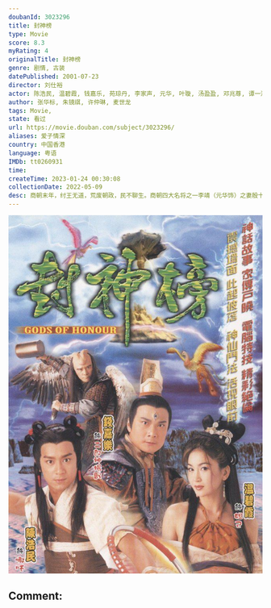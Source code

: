 ```yaml
---
doubanId: 3023296
title: 封神榜
type: Movie
score: 8.3
myRating: 4
originalTitle: 封神榜
genre: 剧情, 古装
datePublished: 2001-07-23
director: 刘仕裕
actor: 陈浩民, 温碧霞, 钱嘉乐, 苑琼丹, 李家声, 元华, 叶璇, 汤盈盈, 邓兆尊, 谭一清, 曾守明, 杨茜尧, 姚乐怡, 蒋克, 游飙, 邵卓尧, 朱健钧, 李国麟, 黄天铎, 陈勉良, 郭德信, 蔡国庆, 鲁振顺, 李鸿杰, 王维德, 章志文, 林正宏, 李冈龙, 文洁云, 车保罗, 华忠男, 袁彩云, 焦雄, 孙季卿, 刘桂芳, 张英才, 余慕莲, 杨婉仪, 陈安莹, 陈琪, 王伟梁, 刘乔方, 梁健平, 冯晓文, 王伟, 余子明, 郑子诚, 傅楚卉, 殷樱, 曾伟权, 张松枝, 卢庆辉, 罗乐林, 韦家雄, 凌汉, 陈狄克, 郑家生, 邓汝超, 关菁, 林其欣, 罗兰, 敖嘉年
author: 张华标, 朱镜祺, 许仲琳, 麦世龙
tags: Movie, 
state: 看过
url: https://movie.douban.com/subject/3023296/
aliases: 爱子情深
country: 中国香港
language: 粤语
IMDb: tt0260931
time: 
createTime: 2023-01-24 00:30:08
collectionDate: 2022-05-09
desc: 商朝末年，纣王无道，荒废朝政，民不聊生。商朝四大名将之一李靖（元华饰）之妻殷十娘（苑琼丹饰）产子，诞下的竟是一枚肉球。李靖认定这是妖孽降世，挥剑劈开肉球后，里面竟是一个两岁的小孩哪吒（陈浩民饰）。十娘...
---
```


![image](assets/p2510000623.jpg)

Comment: 
---

